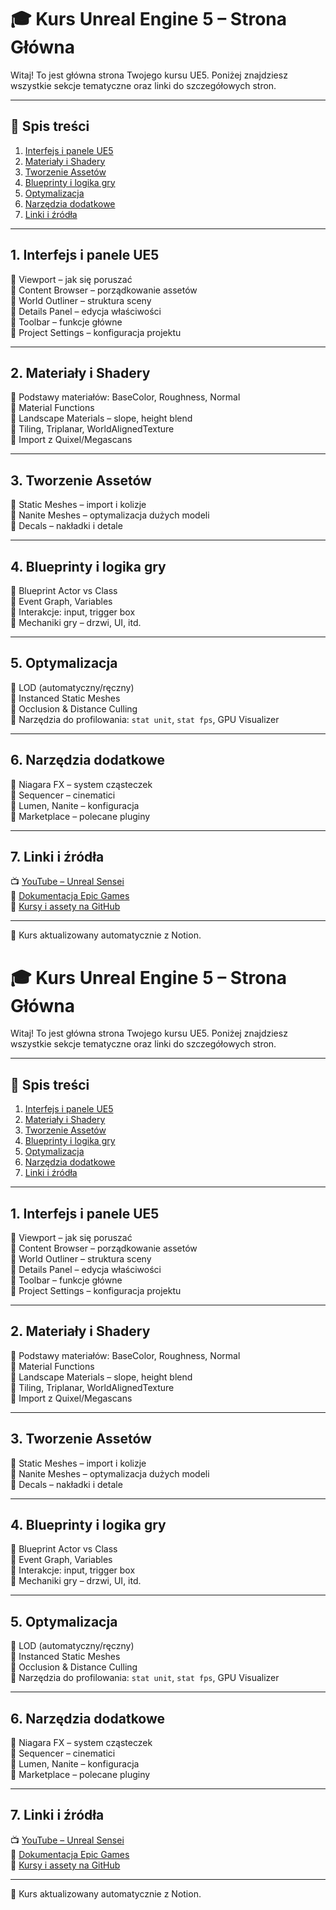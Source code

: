 # 🎓 Kurs Unreal Engine 5 – Strona Główna

Witaj! To jest główna strona Twojego kursu UE5. Poniżej znajdziesz wszystkie sekcje tematyczne oraz linki do szczegółowych stron.

---

## 📁 Spis treści

1. [Interfejs i panele UE5](#1-interfejs-i-panele-ue5)
2. [Materiały i Shadery](#2-materiały-i-shadery)
3. [Tworzenie Assetów](#3-tworzenie-assetów)
4. [Blueprinty i logika gry](#4-blueprinty-i-logika-gry)
5. [Optymalizacja](#5-optymalizacja)
6. [Narzędzia dodatkowe](#6-narzędzia-dodatkowe)
7. [Linki i źródła](#7-linki-i-źródła)

---

## 1. Interfejs i panele UE5

🔹 Viewport – jak się poruszać  
🔹 Content Browser – porządkowanie assetów  
🔹 World Outliner – struktura sceny  
🔹 Details Panel – edycja właściwości  
🔹 Toolbar – funkcje główne  
🔹 Project Settings – konfiguracja projektu  

---

## 2. Materiały i Shadery

🔹 Podstawy materiałów: BaseColor, Roughness, Normal  
🔹 Material Functions  
🔹 Landscape Materials – slope, height blend  
🔹 Tiling, Triplanar, WorldAlignedTexture  
🔹 Import z Quixel/Megascans  

---

## 3. Tworzenie Assetów

🔹 Static Meshes – import i kolizje  
🔹 Nanite Meshes – optymalizacja dużych modeli  
🔹 Decals – nakładki i detale  

---

## 4. Blueprinty i logika gry

🔹 Blueprint Actor vs Class  
🔹 Event Graph, Variables  
🔹 Interakcje: input, trigger box  
🔹 Mechaniki gry – drzwi, UI, itd.

---

## 5. Optymalizacja

🔹 LOD (automatyczny/ręczny)  
🔹 Instanced Static Meshes  
🔹 Occlusion & Distance Culling  
🔹 Narzędzia do profilowania: `stat unit`, `stat fps`, GPU Visualizer  

---

## 6. Narzędzia dodatkowe

🔹 Niagara FX – system cząsteczek  
🔹 Sequencer – cinematici  
🔹 Lumen, Nanite – konfiguracja  
🔹 Marketplace – polecane pluginy  

---

## 7. Linki i źródła

📺 [YouTube – Unreal Sensei](https://www.youtube.com/@UnrealSensei)  
📄 [Dokumentacja Epic Games](https://docs.unrealengine.com/5.0/en-US/)  
📂 [Kursy i assety na GitHub](https://github.com/DamianSikora351/kurs-ue5)

---

🧠 Kurs aktualizowany automatycznie z Notion.
# 🎓 Kurs Unreal Engine 5 – Strona Główna

Witaj! To jest główna strona Twojego kursu UE5. Poniżej znajdziesz wszystkie sekcje tematyczne oraz linki do szczegółowych stron.

---

## 📁 Spis treści

1. [Interfejs i panele UE5](#1-interfejs-i-panele-ue5)
2. [Materiały i Shadery](#2-materiały-i-shadery)
3. [Tworzenie Assetów](#3-tworzenie-assetów)
4. [Blueprinty i logika gry](#4-blueprinty-i-logika-gry)
5. [Optymalizacja](#5-optymalizacja)
6. [Narzędzia dodatkowe](#6-narzędzia-dodatkowe)
7. [Linki i źródła](#7-linki-i-źródła)

---

## 1. Interfejs i panele UE5

🔹 Viewport – jak się poruszać  
🔹 Content Browser – porządkowanie assetów  
🔹 World Outliner – struktura sceny  
🔹 Details Panel – edycja właściwości  
🔹 Toolbar – funkcje główne  
🔹 Project Settings – konfiguracja projektu  

---

## 2. Materiały i Shadery

🔹 Podstawy materiałów: BaseColor, Roughness, Normal  
🔹 Material Functions  
🔹 Landscape Materials – slope, height blend  
🔹 Tiling, Triplanar, WorldAlignedTexture  
🔹 Import z Quixel/Megascans  

---

## 3. Tworzenie Assetów

🔹 Static Meshes – import i kolizje  
🔹 Nanite Meshes – optymalizacja dużych modeli  
🔹 Decals – nakładki i detale  

---

## 4. Blueprinty i logika gry

🔹 Blueprint Actor vs Class  
🔹 Event Graph, Variables  
🔹 Interakcje: input, trigger box  
🔹 Mechaniki gry – drzwi, UI, itd.

---

## 5. Optymalizacja

🔹 LOD (automatyczny/ręczny)  
🔹 Instanced Static Meshes  
🔹 Occlusion & Distance Culling  
🔹 Narzędzia do profilowania: `stat unit`, `stat fps`, GPU Visualizer  

---

## 6. Narzędzia dodatkowe

🔹 Niagara FX – system cząsteczek  
🔹 Sequencer – cinematici  
🔹 Lumen, Nanite – konfiguracja  
🔹 Marketplace – polecane pluginy  

---

## 7. Linki i źródła

📺 [YouTube – Unreal Sensei](https://www.youtube.com/@UnrealSensei)  
📄 [Dokumentacja Epic Games](https://docs.unrealengine.com/5.0/en-US/)  
📂 [Kursy i assety na GitHub](https://github.com/DamianSikora351/kurs-ue5)

---

🧠 Kurs aktualizowany automatycznie z Notion.

